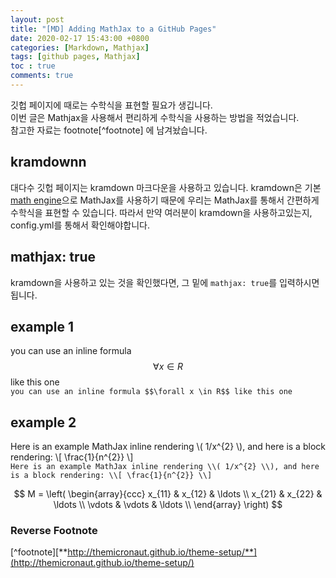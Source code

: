 ```yaml
---
layout: post
title: "[MD] Adding MathJax to a GitHub Pages"
date: 2020-02-17 15:43:00 +0800
categories: [Markdown, Mathjax]
tags: [github pages, Mathjax]
toc : true
comments: true
---
```


깃헙 페이지에 때로는 수학식을 표현할 필요가 생깁니다.  
이번 글은 Mathjax을 사용해서 편리하게 수학식을 사용하는 방법을 적었습니다.  
참고한 자료는 footnote[^footnote] 에 남겨놨습니다.  

## kramdownn
대다수 깃헙 페이지는 kramdown 마크다운을 사용하고 있습니다. kramdown은 기본 [math engine](https://kramdown.gettalong.org/converter/html.html#math-support)으로 MathJax를 사용하기 때문에 우리는 MathJax를 통해서 간편하게 수학식을 표현할 수 있습니다. 따라서 만약 여러분이 kramdown을 사용하고있는지, config.yml를 통해서 확인해야합니다. 

## mathjax: true
kramdown을 사용하고 있는 것을 확인했다면, 그 밑에 `mathjax: true`를 입력하시면 됩니다.

## example 1

you can use an inline formula $$\forall x \in R$$ like this one  
`you can use an inline formula $$\forall x \in R$$ like this one  `

## example 2
Here is an example MathJax inline rendering \\( 1/x^{2} \\), and here is a block rendering: \\[ \frac{1}{n^{2}} \\]  
`Here is an example MathJax inline rendering \\( 1/x^{2} \\), and here is a block rendering: \\[ \frac{1}{n^{2}} \\]`

$$
M = \left( \begin{array}{ccc}
x_{11} & x_{12} & \ldots \\
x_{21} & x_{22} & \ldots \\
\vdots & \vdots & \ldots \\
\end{array} \right)
$$

### Reverse Footnote
[^footnote][**http://themicronaut.github.io/theme-setup/**](http://themicronaut.github.io/theme-setup/)

<script src="https://cdn.mathjax.org/mathjax/latest/MathJax.js?config=TeX-AMS-MML_HTMLorMML" type="text/javascript"></script>  
